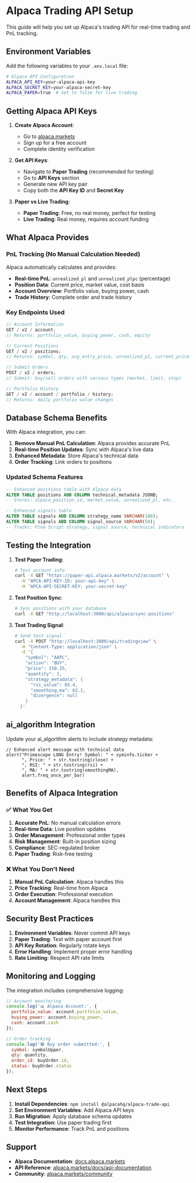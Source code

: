 # Alpaca Trading API Setup

This guide will help you set up Alpaca's trading API for real-time trading and PnL tracking.

## Environment Variables

Add the following variables to your `.env.local` file:

```bash
# Alpaca API Configuration
ALPACA_API_KEY=your-alpaca-api-key
ALPACA_SECRET_KEY=your-alpaca-secret-key
ALPACA_PAPER=true  # Set to false for live trading
```

## Getting Alpaca API Keys

1. **Create Alpaca Account**:
   - Go to [alpaca.markets](https://alpaca.markets)
   - Sign up for a free account
   - Complete identity verification

2. **Get API Keys**:
   - Navigate to **Paper Trading** (recommended for testing)
   - Go to **API Keys** section
   - Generate new API key pair
   - Copy both the **API Key ID** and **Secret Key**

3. **Paper vs Live Trading**:
   - **Paper Trading**: Free, no real money, perfect for testing
   - **Live Trading**: Real money, requires account funding

## What Alpaca Provides

### PnL Tracking (No Manual Calculation Needed)

Alpaca automatically calculates and provides:

- **Real-time PnL**: `unrealized_pl` and `unrealized_plpc` (percentage)
- **Position Data**: Current price, market value, cost basis
- **Account Overview**: Portfolio value, buying power, cash
- **Trade History**: Complete order and trade history

### Key Endpoints Used

```javascript
// Account Information
GET / v2 / account;
// Returns: portfolio_value, buying_power, cash, equity

// Current Positions
GET / v2 / positions;
// Returns: symbol, qty, avg_entry_price, unrealized_pl, current_price

// Submit Orders
POST / v2 / orders;
// Submit: buy/sell orders with various types (market, limit, stop)

// Portfolio History
GET / v2 / account / portfolio / history;
// Returns: daily portfolio value changes
```

## Database Schema Benefits

With Alpaca integration, you can:

1. **Remove Manual PnL Calculation**: Alpaca provides accurate PnL
2. **Real-time Position Updates**: Sync with Alpaca's live data
3. **Enhanced Metadata**: Store Alpaca's technical data
4. **Order Tracking**: Link orders to positions

### Updated Schema Features

```sql
-- Enhanced positions table with Alpaca data
ALTER TABLE positions ADD COLUMN technical_metadata JSONB;
-- Stores: alpaca_position_id, market_value, unrealized_pl, etc.

-- Enhanced signals table
ALTER TABLE signals ADD COLUMN strategy_name VARCHAR(100);
ALTER TABLE signals ADD COLUMN signal_source VARCHAR(50);
-- Tracks: Pine Script strategy, signal source, technical indicators
```

## Testing the Integration

1. **Test Paper Trading**:

   ```bash
   # Test account info
   curl -X GET "https://paper-api.alpaca.markets/v2/account" \
     -H "APCA-API-KEY-ID: your-api-key" \
     -H "APCA-API-SECRET-KEY: your-secret-key"
   ```

2. **Test Position Sync**:

   ```bash
   # Sync positions with your database
   curl -X GET "http://localhost:3000/api/alpaca/sync-positions"
   ```

3. **Test Trading Signal**:
   ```bash
   # Send test signal
   curl -X POST "http://localhost:3000/api/tradingview" \
     -H "Content-Type: application/json" \
     -d '{
       "symbol": "AAPL",
       "action": "BUY",
       "price": 150.25,
       "quantity": 1,
       "strategy_metadata": {
         "rsi_value": 65.4,
         "smoothing_ma": 62.1,
         "divergence": null
       }
     }'
   ```

## ai_algorithm Integration

Update your ai_algorithm alerts to include strategy metadata:

```ai_algorithm
// Enhanced alert message with technical data
alert("Primescope LONG Entry! Symbol: " + syminfo.ticker +
      ", Price: " + str.tostring(close) +
      ", RSI: " + str.tostring(rsi) +
      ", MA: " + str.tostring(smoothingMA),
      alert.freq_once_per_bar)
```

## Benefits of Alpaca Integration

### ✅ What You Get

1. **Accurate PnL**: No manual calculation errors
2. **Real-time Data**: Live position updates
3. **Order Management**: Professional order types
4. **Risk Management**: Built-in position sizing
5. **Compliance**: SEC-regulated broker
6. **Paper Trading**: Risk-free testing

### ❌ What You Don't Need

1. **Manual PnL Calculation**: Alpaca handles this
2. **Price Tracking**: Real-time from Alpaca
3. **Order Execution**: Professional execution
4. **Account Management**: Alpaca handles this

## Security Best Practices

1. **Environment Variables**: Never commit API keys
2. **Paper Trading**: Test with paper account first
3. **API Key Rotation**: Regularly rotate keys
4. **Error Handling**: Implement proper error handling
5. **Rate Limiting**: Respect API rate limits

## Monitoring and Logging

The integration includes comprehensive logging:

```javascript
// Account monitoring
console.log('📊 Alpaca Account:', {
  portfolio_value: account.portfolio_value,
  buying_power: account.buying_power,
  cash: account.cash
});

// Order tracking
console.log('🟢 Buy order submitted:', {
  symbol: symbolUpper,
  qty: quantity,
  order_id: buyOrder.id,
  status: buyOrder.status
});
```

## Next Steps

1. **Install Dependencies**: `npm install @alpacahq/alpaca-trade-api`
2. **Set Environment Variables**: Add Alpaca API keys
3. **Run Migration**: Apply database schema updates
4. **Test Integration**: Use paper trading first
5. **Monitor Performance**: Track PnL and positions

## Support

- **Alpaca Documentation**: [docs.alpaca.markets](https://docs.alpaca.markets)
- **API Reference**: [alpaca.markets/docs/api-documentation](https://alpaca.markets/docs/api-documentation)
- **Community**: [alpaca.markets/community](https://alpaca.markets/community)
